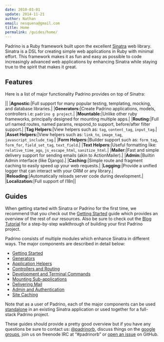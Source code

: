 ```yaml
---
date: 2010-03-01
update: 2014-11-21
author: Nathan
email: nesquena@gmail.com
title: Home
permalink: /guides/home/
---
```


Padrino is a Ruby framework built upon the excellent [Sinatra](http://www.sinatrarb.com/) web library. Sinatra is a DSL for creating simple web applications in Ruby with minimal effort. This framework makes it as fun and easy as possible to code increasingly advanced web applications by enhancing Sinatra while staying true to the spirit that makes it great.
 

## Features

Here is a list of major functionality Padrino provides on top of Sinatra:

||
|**Agnostic:**|Full support for many popular testing, templating, mocking, and database libraries.|
|**Generators:**|Create Padrino applications, models, controllers i.e: `padrino g project`.|
|**Mountable:**|Unlike other ruby frameworks, principally designed for mounting multiple apps.|
|**Routing:**|Full url named routes, named params, respond\_to support, before/after filter support.|
|**Tag Helpers:**|View helpers such as: `tag`, `content_tag`, `input_tag`.|
|**Asset Helpers:**|View helpers such as: `link_to`, `image_tag`, `javascript_include_tag`.|
|**Form Helpers:**|Builder support such as: `form_tag`, `form_for`, `field_set_tag`, `text_field`.|
|**Text Helpers:**|Useful formatting like: `relative_time_ago`, `js_escape_html`, `sanitize_html`.|
|**Mailer:**|Fast and simple delivery support for sending emails (akin to ActionMailer).|
|**Admin:**|Builtin Admin interface (like Django).|
|**Caching:**|Simple route and fragment caching to easily speed up your web requests.|
|**Logging:**|Provide a unified logger that can interact with your ORM or any library.|
|**Reloading:**|Automatically reloads server code during development.|
|**Localization:**|Full support of I18n||
 

## Guides

When getting started with Sinatra or Padrino for the first time, we recommend that you check out the [Getting Started](/guides/getting-started) guide which provides an overview of the rest of our resources. Also be sure to check out the [Blog Tutorial](/guides/blog-tutorial) for a step-by-step walkthrough of building your first Padrino project.

Padrino consists of multiple modules which enhance Sinatra in different ways. The major components are described in detail below:

- [Getting Started](/guides/getting-started)
- [Generators](/guides/generators)
- [Application Helpers](/guides/application-helpers)
- [Controllers and Routing](/guides/controllers)
- [Development and Terminal Commands](/guides/development-commands)
- [Mounting Sub-applications](/guides/mounting-applications)
- [Delivering Mail](/guides/padrino-mailer)
- [Admin and Authentication](/guides/padrino-admin)
- [Site Caching](/guides/caching-support)


Note that as a user of Padrino, each of the major components can be used [standalone](/guides/standalone-usage-in-sinatra) in an existing Sinatra application or used together for a full-stack Padrino project.


These guides should provide a pretty good overview but if you have any questions be sure to contact us: [@padrinorb](http://twitter.com/#!/padrinorb), discuss things on the [google groups](https://groups.google.com/forum/?hl=en#!forum/padrino), join us on freenode IRC at “\#padrinorb” or [open an issue](https://github.com/padrino/padrino-framework/issues) on GitHub.

